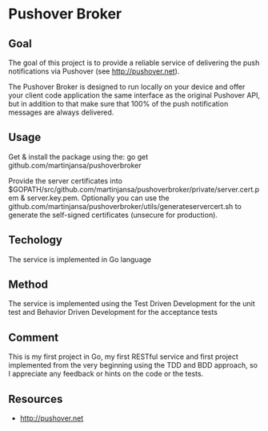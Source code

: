 # Pushover Broker

## Goal

The goal of this project is to provide a reliable service of delivering the push notifications via Pushover (see http://pushover.net).

The Pushover Broker is designed to run locally on your device and offer your client code application the same interface as the original Pushover API, but in addition to that make sure that 100% of the push notification messages are always delivered.

## Usage

Get & install the package using the:
    go get github.com/martinjansa/pushoverbroker

Provide the server certificates into $GOPATH/src/github.com/martinjansa/pushoverbroker/private/server.cert.pem & server.key.pem. Optionally you can use the github.com/martinjansa/pushoverbroker/utils/generateservercert.sh to generate the self-signed certificates (unsecure for production).

## Techology

The service is implemented in Go language

## Method

The service is implemented using the Test Driven Development for the unit test and Behavior Driven Development for the acceptance tests

## Comment

This is my first project in Go, my first RESTful service and first project implemented from the very beginning using the TDD and BDD approach, so I appreciate any feedback or hints on the code or the tests.

## Resources
- http://pushover.net
